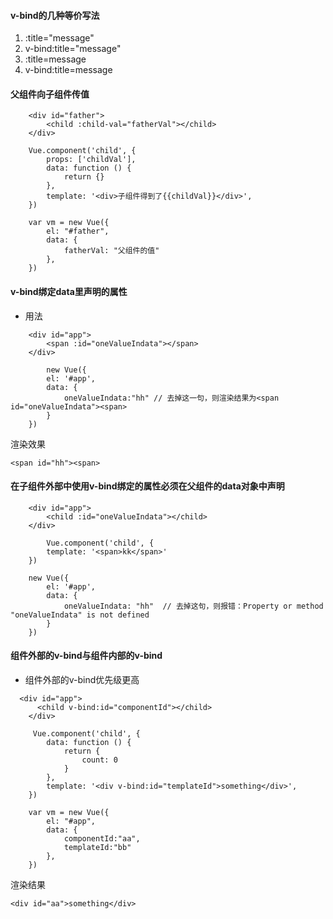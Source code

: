 #### v-bind的几种等价写法
1. :title="message"
2. v-bind:title="message"
3. :title=message
4. v-bind:title=message

#### 父组件向子组件传值
```
    <div id="father">
        <child :child-val="fatherVal"></child>
    </div>

    Vue.component('child', {
        props: ['childVal'], 
        data: function () {
            return {}
        },
        template: '<div>子组件得到了{{childVal}}</div>',
    })

    var vm = new Vue({
        el: "#father",
        data: {
            fatherVal: "父组件的值" 
        },
    })
```
#### v-bind绑定data里声明的属性
* 用法
```
    <div id="app">
        <span :id="oneValueIndata"></span>
    </div>

        new Vue({
        el: '#app',
        data: {
            oneValueIndata:"hh" // 去掉这一句，则渲染结果为<span id="oneValueIndata"><span>
        }
    })
```
渲染效果
```
<span id="hh"><span>
```

#### 在子组件外部中使用v-bind绑定的属性必须在父组件的data对象中声明
```
    <div id="app">
        <child :id="oneValueIndata"></child>
    </div>

        Vue.component('child', {
        template: '<span>kk</span>'
    })

    new Vue({
        el: '#app',
        data: {
            oneValueIndata: "hh"  // 去掉这句，则报错：Property or method "oneValueIndata" is not defined
        }
    })
```

#### 组件外部的v-bind与组件内部的v-bind
* 组件外部的v-bind优先级更高
```
  <div id="app">
      <child v-bind:id="componentId"></child>
    </div>

     Vue.component('child', {
        data: function () {
            return {
                count: 0
            }
        },
        template: '<div v-bind:id="templateId">something</div>',
    })

    var vm = new Vue({
        el: "#app",
        data: {
            componentId:"aa",
            templateId:"bb"
        },
    })
```
渲染结果
```
<div id="aa">something</div>
```
